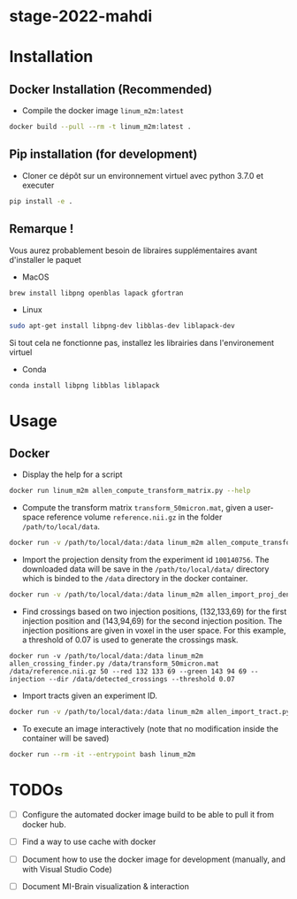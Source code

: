 # stage-2022-mahdi

# Installation
## Docker Installation (Recommended)

* Compile the docker image `linum_m2m:latest`
```bash
docker build --pull --rm -t linum_m2m:latest .
```

## Pip installation (for development)

* Cloner ce dépôt sur un environnement virtuel avec python 3.7.0 et executer
```bash
pip install -e .
```

## Remarque !
Vous aurez probablement besoin de libraires supplémentaires avant d'installer le paquet
* MacOS

```bash
brew install libpng openblas lapack gfortran
```

* Linux

```bash
sudo apt-get install libpng-dev libblas-dev liblapack-dev
```

Si tout cela ne fonctionne pas, installez les librairies dans l'environement virtuel
* Conda
```
conda install libpng libblas liblapack
```

# Usage

## Docker
* Display the help for a script
```bash
docker run linum_m2m allen_compute_transform_matrix.py --help
```

* Compute the transform matrix `transform_50micron.mat`, given a user-space reference volume `reference.nii.gz` in the folder `/path/to/local/data`.
```bash
docker run -v /path/to/local/data:/data linum_m2m allen_compute_transform_matrix.py /data/reference.nii.gz /data/transform_50micron.mat 50
```
* Import the projection density from the experiment id `100140756`. The downloaded data will be save in the `/path/to/local/data/` directory which is binded to the `/data` directory in the docker container.

```bash
docker run -v /path/to/local/data:/data linum_m2m allen_import_proj_density.py 100140756 /data/reference.nii.gz /data/transform_50micron.mat 50 -d /data
```

* Find crossings based on two injection positions, (132,133,69) for the first injection position and (143,94,69) for the second injection position. The injection positions are given in voxel in the user space. For this example, a threshold of 0.07 is used to generate the crossings mask.

```
docker run -v /path/to/local/data:/data linum_m2m allen_crossing_finder.py /data/transform_50micron.mat /data/reference.nii.gz 50 --red 132 133 69 --green 143 94 69 --injection --dir /data/detected_crossings --threshold 0.07
```

* Import tracts given an experiment ID.

```bash
docker run -v /path/to/local/data:/data linum_m2m allen_import_tract.py /data/output_tracts_100140756.trk /data/transform_50micron.mat /data/reference.nii.gz 50 --ids 100140756
```

* To execute an image interactively (note that no modification inside the container will be saved)
```bash
docker run --rm -it --entrypoint bash linum_m2m
```

# TODOs
* [ ] Configure the automated docker image build to be able to pull it from docker hub.
* [ ] Find a way to use cache with docker
* [ ] Document how to use the docker image for development (manually, and with Visual Studio Code)
* [ ] Document MI-Brain visualization & interaction

